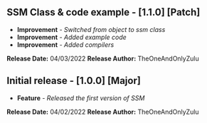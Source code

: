## SSM Class & code example - [1.1.0] [Patch]

* **Improvement** - *Switched from object to ssm class*
* **Improvement** - *Added example code*
* **Improvement** - *Added compilers*

**Release Date:** 04/03/2022
**Release Author:** TheOneAndOnlyZulu


## Initial release - [1.0.0] [Major]

* **Feature** - *Released the first version of SSM*

**Release Date:** 04/02/2022
**Release Author:** TheOneAndOnlyZulu
